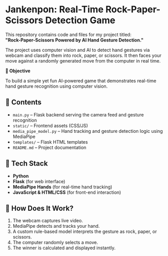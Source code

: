 # Jankenpon: Real-Time Rock-Paper-Scissors Detection Game

This repository contains code and files for my project titled:  
**"Rock-Paper-Scissors Powered by AI Hand Gesture Detection."**

The project uses computer vision and AI to detect hand gestures via webcam and classify them into rock, paper, or scissors. It then faces your move against a randomly generated move from the computer in real time.

**🎯 Objective**

To build a simple yet fun AI-powered game that demonstrates real-time hand gesture recognition using computer vision.

## 📁  Contents

- `main.py` – Flask backend serving the camera feed and gesture recognition
- `static/` – Frontend assets (CSS/JS)
- `media_pipe_model.py` – Hand tracking and gesture detection logic using MediaPipe
- `templates/` – Flask HTML templates
- `README.md` – Project documentation

## 💼 Tech Stack

- **Python**
- **Flask** (for web interface)
- **MediaPipe Hands** (for real-time hand tracking)
- **JavaScript & HTML/CSS** (for front-end interaction)

## 🚀 How Does It Work?

1. The webcam captures live video.
2. MediaPipe detects and tracks your hand.
3. A custom rule-based model interprets the gesture as rock, paper, or scissors.
4. The computer randomly selects a move.
5. The winner is calculated and displayed instantly.
